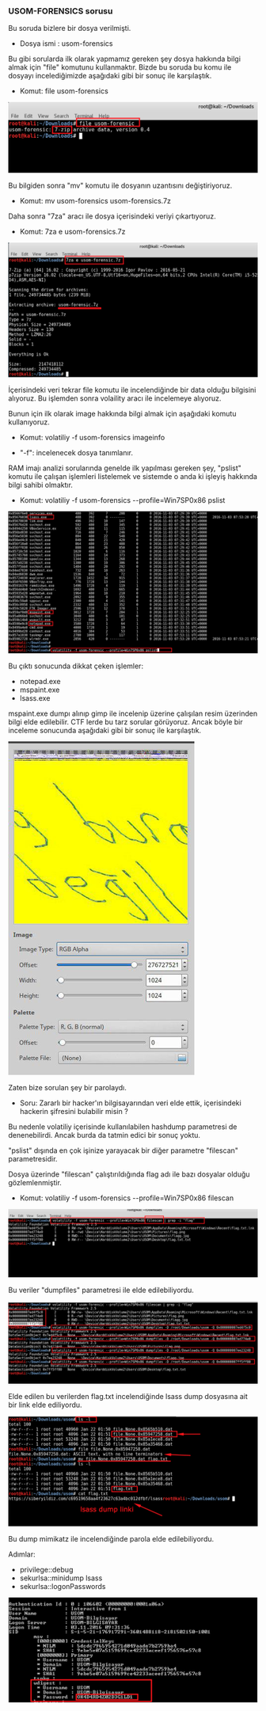 ### USOM-FORENSICS sorusu

Bu soruda bizlere bir dosya verilmişti.

* Dosya ismi : usom-forensics

Bu gibi sorularda ilk olarak yapmamız gereken şey dosya hakkında bilgi almak için "file" komutunu kullanmaktır. Bizde bu soruda bu komu ile dosyayı incelediğimizde aşağıdaki gibi bir sonuç ile karşılaştık.

* Komut: file usom-forensics

<img src="/resimler/file.png" />


Bu bilgiden sonra "mv" komutu ile dosyanın uzantısını değiştiriyoruz.

* Komut: mv usom-forensics usom-forensics.7z

Daha sonra "7za" aracı ile dosya içerisindeki veriyi çıkartıyoruz.

* Komut: 7za e usom-forensics.7z

<img src="/resimler/7ze.png" />

İçerisindeki veri tekrar file komutu ile incelendiğinde bir data olduğu bilgisini alıyoruz. Bu işlemden sonra volaility aracı ile incelemeye alıyoruz.

Bunun için ilk olarak image hakkında bilgi almak için aşağıdaki komutu kullanıyoruz.

* Komut: volatiliy -f usom-forensics imageinfo
 - "-f": incelenecek dosya tanımlanır.
 
RAM imajı analizi sorularında genelde ilk yapılması gereken şey, "pslist" komutu ile çalışan işlemleri listelemek ve sistemde o anda ki işleyiş hakkında bilgi sahibi olmaktır.

* Komut: volatiliy -f usom-forensics --profile=Win7SP0x86 pslist

<img src="/resimler/pslist.png" />

Bu çıktı sonucunda dikkat çeken işlemler:

 - notepad.exe
 - mspaint.exe
 - lsass.exe
 
 mspaint.exe dumpı alınıp gimp ile incelenip üzerine çalışılan resim üzerinden bilgi elde edilebilir. CTF lerde bu tarz sorular görüyoruz. Ancak böyle bir inceleme sonucunda aşağıdaki gibi bir sonuç ile karşılaştık.
 
 <img src="/resimler/flagdegil.jpg" />

Zaten bize sorulan şey bir parolaydı. 

* Soru: Zararlı bir hacker'ın bilgisayarından veri elde ettik, içerisindeki hackerin şifresini bulabilir misin ?

Bu nedenle volatiliy içerisinde kullanılabilen hashdump parametresi de denenebilirdi. Ancak burda da tatmin edici bir sonuç yoktu.

"pslist" dışında en çok işinize yarayacak bir diğer parametre "filescan" parametresidir.

Dosya üzerinde "filescan" çalıştırıldığında flag adı ile bazı dosyalar olduğu gözlemlenmiştir.

* Komut: volatiliy -f usom-forensics --profile=Win7SP0x86 filescan

 <img src="/resimler/filescan.png" />


Bu veriler "dumpfiles" parametresi ile elde edilebiliyordu. 

 <img src="/resimler/dumpfiles.png" />

Elde edilen bu verilerden flag.txt incelendiğinde lsass dump dosyasına ait bir link elde ediliyordu.

 <img src="/resimler/flag.png" />

Bu dump mimikatz ile incelendiğinde parola elde edilebiliyordu.

Adımlar: 

* privilege::debug
* sekurlsa::minidump lsass
* sekurlsa::logonPasswords

 <img src="/resimler/pass.png" />


